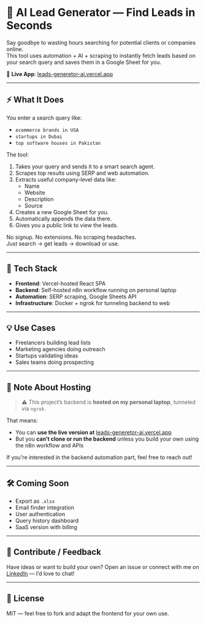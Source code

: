 # 🚀 AI Lead Generator — Find Leads in Seconds

Say goodbye to wasting hours searching for potential clients or companies online.  
This tool uses automation + AI + scraping to instantly fetch leads based on your search query and saves them in a Google Sheet for you.

🔗 **Live App**: [leads-generetor-ai.vercel.app](https://leads.siriussolutions.xyz)

---

## ⚡ What It Does

You enter a search query like:

- `ecommerce brands in USA`
- `startups in Dubai`
- `top software houses in Pakistan`

The tool:

1. Takes your query and sends it to a smart search agent.
2. Scrapes top results using SERP and web automation.
3. Extracts useful company-level data like:
   - Name
   - Website
   - Description
   - Source
4. Creates a new Google Sheet for you.
5. Automatically appends the data there.
6. Gives you a public link to view the leads.

No signup. No extensions. No scraping headaches.  
Just search → get leads → download or use.

---

## 🧠 Tech Stack

- **Frontend**: Vercel-hosted React SPA
- **Backend**: Self-hosted n8n workflow running on personal laptop
- **Automation**: SERP scraping, Google Sheets API
- **Infrastructure**: Docker + ngrok for tunneling backend to web

---

## 💡 Use Cases

- Freelancers building lead lists
- Marketing agencies doing outreach
- Startups validating ideas
- Sales teams doing prospecting

---

## 🔐 Note About Hosting

> ⚠️ This project’s backend is **hosted on my personal laptop**, tunneled via `ngrok`.

That means:
- You can **use the live version at** [leads-generetor-ai.vercel.app](https://leads-generetor-ai.vercel.app)
- But you **can’t clone or run the backend** unless you build your own using the n8n workflow and APIs

If you're interested in the backend automation part, feel free to reach out!

---

## 🛠️ Coming Soon

- Export as `.xlsx`
- Email finder integration
- User authentication
- Query history dashboard
- SaaS version with billing

---

## 🤝 Contribute / Feedback

Have ideas or want to build your own? Open an issue or connect with me on [LinkedIn](https://www.linkedin.com/in/ukasha-zahid-46b397222/) — I’d love to chat!

---

## 📜 License

MIT — feel free to fork and adapt the frontend for your own use.
